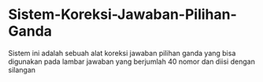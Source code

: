 # Sistem-Koreksi-Jawaban-Pilihan-Ganda
Sistem ini adalah sebuah alat koreksi jawaban pilihan ganda yang bisa digunakan pada lambar jawaban yang berjumlah 40 nomor dan diisi dengan silangan
